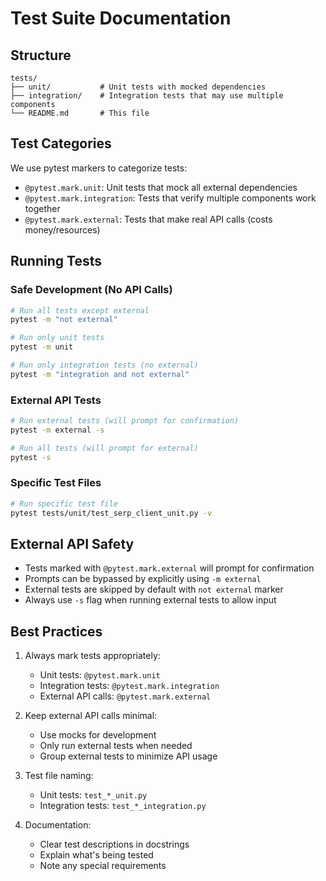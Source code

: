 # Test Suite Documentation

## Structure
```
tests/
├── unit/           # Unit tests with mocked dependencies
├── integration/    # Integration tests that may use multiple components
└── README.md       # This file
```

## Test Categories
We use pytest markers to categorize tests:

- `@pytest.mark.unit`: Unit tests that mock all external dependencies
- `@pytest.mark.integration`: Tests that verify multiple components work together
- `@pytest.mark.external`: Tests that make real API calls (costs money/resources)

## Running Tests

### Safe Development (No API Calls)
```bash
# Run all tests except external
pytest -m "not external"

# Run only unit tests
pytest -m unit

# Run only integration tests (no external)
pytest -m "integration and not external"
```

### External API Tests
```bash
# Run external tests (will prompt for confirmation)
pytest -m external -s

# Run all tests (will prompt for external)
pytest -s
```

### Specific Test Files
```bash
# Run specific test file
pytest tests/unit/test_serp_client_unit.py -v
```

## External API Safety
- Tests marked with `@pytest.mark.external` will prompt for confirmation
- Prompts can be bypassed by explicitly using `-m external`
- External tests are skipped by default with `not external` marker
- Always use `-s` flag when running external tests to allow input

## Best Practices
1. Always mark tests appropriately:
   - Unit tests: `@pytest.mark.unit`
   - Integration tests: `@pytest.mark.integration`
   - External API calls: `@pytest.mark.external`

2. Keep external API calls minimal:
   - Use mocks for development
   - Only run external tests when needed
   - Group external tests to minimize API usage

3. Test file naming:
   - Unit tests: `test_*_unit.py`
   - Integration tests: `test_*_integration.py`

4. Documentation:
   - Clear test descriptions in docstrings
   - Explain what's being tested
   - Note any special requirements 